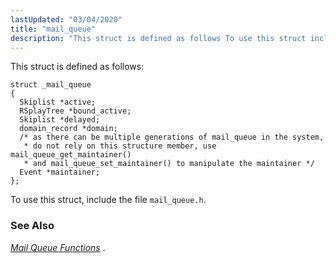 ```yaml
---
lastUpdated: "03/04/2020"
title: "mail_queue"
description: "This struct is defined as follows To use this struct include the file mail queue h Chapter 32 Mail Queue Functions..."
---
```


This struct is defined as follows:

```
struct _mail_queue
{
  Skiplist *active;
  RSplayTree *bound_active;
  Skiplist *delayed;
  domain_record *domain;
  /* as there can be multiple generations of mail_queue in the system,
   * do not rely on this structure member, use mail_queue_get_maintainer()
   * and mail_queue_set_maintainer() to manipulate the maintainer */
  Event *maintainer;
};
```

To use this struct, include the file `mail_queue.h`.

### <a name="idp34352128"></a> See Also

[*Mail Queue Functions*](/momentum/3/3-api/3-api-mailq) .